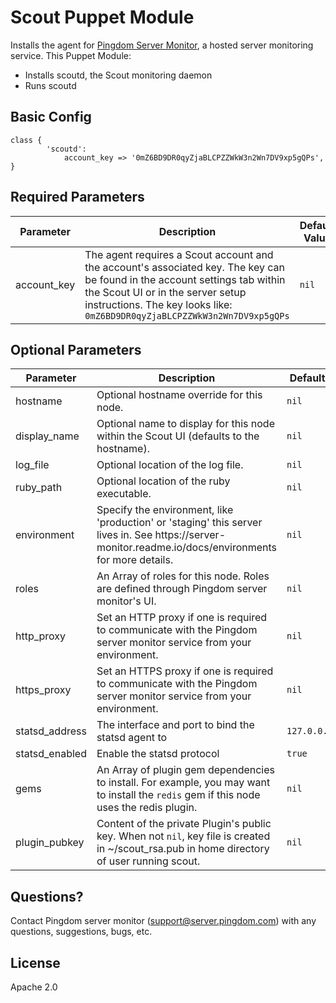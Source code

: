 # Scout Puppet Module

Installs the agent for [Pingdom Server Monitor](https://server.pingdom.com), a hosted server monitoring service. This Puppet Module:

* Installs scoutd, the Scout monitoring daemon
* Runs scoutd

## Basic Config

```puppet
class {
        'scoutd':
            account_key => '0mZ6BD9DR0qyZjaBLCPZZWkW3n2Wn7DV9xp5gQPs',
}
```

## Required Parameters

<table>
  <thead>
    <tr>
      <th>Parameter</th>
      <th>Description</th>
      <th>Default Value</th>
    </tr>
  </thead>
  <tbody>
    <tr>
      <td style="width:15%">account_key</td>
      <td>
        The agent requires a Scout account and the account's associated key. The key can be found in the account settings tab within the Scout UI or in the server setup instructions. The key looks like:
          <code>0mZ6BD9DR0qyZjaBLCPZZWkW3n2Wn7DV9xp5gQPs</code>
      </td>
      <td style="width:15%"><code>nil</code></td>
    </tr>
  </tbody>
</table>

## Optional Parameters

<table>
  <thead>
    <tr>
      <th style="width:20%">Parameter</th>
      <th>Description</th>
      <th>Default Value</th>
    </tr>
  </thead>
  <tbody>
    <tr>
      <td>hostname</td>
      <td>Optional hostname override for this node.</td>
      <td><code>nil</code></td>
    </tr>
    <tr>
      <td>display_name</td>
      <td>Optional name to display for this node within the Scout UI (defaults to the hostname).</td>
      <td><code>nil</code></td>
    </tr>
    <tr>
      <td>log_file</td>
      <td>Optional location of the log file.</td>
      <td><code>nil</code></td>
    </tr>
    <tr>
      <td>ruby_path</td>
      <td>Optional location of the ruby executable.</td>
      <td><code>nil</code></td>
    </tr>
    <tr>
      <td>environment</td>
      <td>Specify the environment, like 'production' or 'staging' this server lives in. See https://server-monitor.readme.io/docs/environments for more details.</td>
      <td><code>nil</code></td>
    </tr>
    <tr>
      <td>roles</td>
      <td>An Array of roles for this node. Roles are defined through Pingdom server monitor's UI.</td>
      <td><code>nil</code></td>
    </tr>
    <tr>
      <td>http_proxy</td>
      <td>Set an HTTP proxy if one is required to communicate with the Pingdom server monitor service from your environment.</td>
      <td><code>nil</code></td>
    </tr>
    <tr>
      <td>https_proxy</td>
      <td>Set an HTTPS proxy if one is required to communicate with the Pingdom server monitor service from your environment.</td>
      <td><code>nil</code></td>
    </tr>
    <tr>
      <td>statsd_address</td>
      <td>The interface and port to bind the statsd agent to</td>
      <td><code>127.0.0.1:8125</code></td>
    </tr>
    <tr>
      <td>statsd_enabled</td>
      <td>Enable the statsd protocol</td>
      <td><code>true</code></td>
    </tr>
    <tr>
      <td>gems</td>
      <td>An Array of plugin gem dependencies to install. For example, you may want to install the <code>redis</code> gem if this node uses the redis plugin.</td>
      <td><code>nil</code></td>
    </tr>
    <tr>
      <td>plugin_pubkey</td>
      <td>Content of the private Plugin's public key. When not <code>nil</code>, key file is created in ~/scout_rsa.pub in home directory of user running scout.</td>
      <td><code>nil</code></td>
    </tr>
  </tbody>
</table>

## Questions?

Contact Pingdom server monitor (<support@server.pingdom.com>) with any questions, suggestions, bugs, etc.

## License

Apache 2.0
